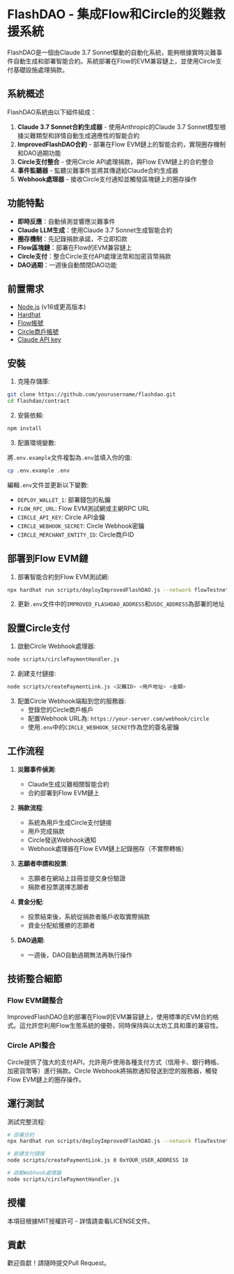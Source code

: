 # FlashDAO - 集成Flow和Circle的災難救援系統

FlashDAO是一個由Claude 3.7 Sonnet驅動的自動化系統，能夠根據實時災難事件自動生成和部署智能合約。系統部署在Flow的EVM兼容鏈上，並使用Circle支付基礎設施處理捐款。

## 系統概述

FlashDAO系統由以下組件組成：

1. **Claude 3.7 Sonnet合約生成器** - 使用Anthropic的Claude 3.7 Sonnet模型根據災難類型和詳情自動生成適應性的智能合約
2. **ImprovedFlashDAO合約** - 部署在Flow EVM鏈上的智能合約，實現圈存機制和DAO過期功能
3. **Circle支付整合** - 使用Circle API處理捐款，與Flow EVM鏈上的合約整合
4. **事件監聽器** - 監聽災難事件並將其傳遞給Claude合約生成器
5. **Webhook處理器** - 接收Circle支付通知並觸發區塊鏈上的圈存操作

## 功能特點

- **即時反應**：自動偵測並響應災難事件
- **Claude LLM生成**：使用Claude 3.7 Sonnet生成智能合約
- **圈存機制**：先記錄捐款承諾，不立即扣款
- **Flow區塊鏈**：部署在Flow的EVM兼容鏈上
- **Circle支付**：整合Circle支付API處理法幣和加密貨幣捐款
- **DAO過期**：一週後自動關閉DAO功能

## 前置需求

- [Node.js](https://nodejs.org/) (v16或更高版本)
- [Hardhat](https://hardhat.org/)
- [Flow帳號](https://flow.com/)
- [Circle商戶帳號](https://www.circle.com/)
- [Claude API key](https://www.anthropic.com/)

## 安裝

1. 克隆存儲庫:

```bash
git clone https://github.com/yourusername/flashdao.git
cd flashdao/contract
```

2. 安裝依賴:

```bash
npm install
```

3. 配置環境變數:

將`.env.example`文件複製為`.env`並填入你的值:

```bash
cp .env.example .env
```

編輯`.env`文件並更新以下變數:

- `DEPLOY_WALLET_1`: 部署錢包的私鑰
- `FLOW_RPC_URL`: Flow EVM測試網或主網RPC URL
- `CIRCLE_API_KEY`: Circle API金鑰
- `CIRCLE_WEBHOOK_SECRET`: Circle Webhook密鑰
- `CIRCLE_MERCHANT_ENTITY_ID`: Circle商戶ID

## 部署到Flow EVM鏈

1. 部署智能合約到Flow EVM測試網:

```bash
npx hardhat run scripts/deployImprovedFlashDAO.js --network flowTestnet
```

2. 更新`.env`文件中的`IMPROVED_FLASHDAO_ADDRESS`和`USDC_ADDRESS`為部署的地址

## 設置Circle支付

1. 啟動Circle Webhook處理器:

```bash
node scripts/circlePaymentHandler.js
```

2. 創建支付鏈接:

```bash
node scripts/createPaymentLink.js <災難ID> <用戶地址> <金額>
```

3. 配置Circle Webhook端點到您的服務器:
   - 登錄您的Circle商戶帳戶
   - 配置Webhook URL為: `https://your-server.com/webhook/circle`
   - 使用`.env`中的`CIRCLE_WEBHOOK_SECRET`作為您的簽名密鑰

## 工作流程

1. **災難事件偵測**:
   - Claude生成災難相關智能合約
   - 合約部署到Flow EVM鏈上

2. **捐款流程**:
   - 系統為用戶生成Circle支付鏈接
   - 用戶完成捐款
   - Circle發送Webhook通知
   - Webhook處理器在Flow EVM鏈上記錄圈存（不實際轉帳）

3. **志願者申請和投票**:
   - 志願者在網站上註冊並提交身份驗證
   - 捐款者投票選擇志願者

4. **資金分配**:
   - 投票結束後，系統從捐款者賬戶收取實際捐款
   - 資金分配給獲勝的志願者

5. **DAO過期**:
   - 一週後，DAO自動過期無法再執行操作

## 技術整合細節

### Flow EVM鏈整合

ImprovedFlashDAO合約部署在Flow的EVM兼容鏈上，使用標準的EVM合約格式。這允許您利用Flow生態系統的優勢，同時保持與以太坊工具和庫的兼容性。

### Circle API整合

Circle提供了強大的支付API，允許用戶使用各種支付方式（信用卡、銀行轉帳、加密貨幣等）進行捐款。Circle Webhook將捐款通知發送到您的服務器，觸發Flow EVM鏈上的圈存操作。

## 運行測試

測試完整流程:

```bash
# 部署合約
npx hardhat run scripts/deployImprovedFlashDAO.js --network flowTestnet

# 創建支付鏈接
node scripts/createPaymentLink.js 0 0xYOUR_USER_ADDRESS 10

# 啟動Webhook處理器
node scripts/circlePaymentHandler.js
```

## 授權

本項目根據MIT授權許可 - 詳情請查看LICENSE文件。

## 貢獻

歡迎貢獻！請隨時提交Pull Request。

